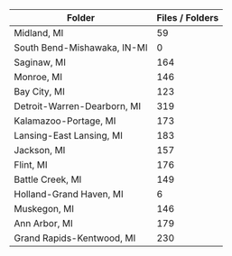 | Folder                      |   Files / Folders |
|-----------------------------|-------------------|
| Midland, MI                 |                59 |
| South Bend-Mishawaka, IN-MI |                 0 |
| Saginaw, MI                 |               164 |
| Monroe, MI                  |               146 |
| Bay City, MI                |               123 |
| Detroit-Warren-Dearborn, MI |               319 |
| Kalamazoo-Portage, MI       |               173 |
| Lansing-East Lansing, MI    |               183 |
| Jackson, MI                 |               157 |
| Flint, MI                   |               176 |
| Battle Creek, MI            |               149 |
| Holland-Grand Haven, MI     |                 6 |
| Muskegon, MI                |               146 |
| Ann Arbor, MI               |               179 |
| Grand Rapids-Kentwood, MI   |               230 |